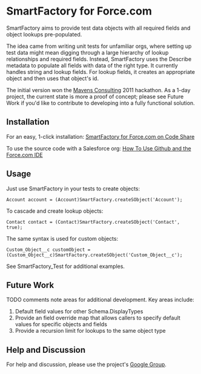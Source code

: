 SmartFactory for Force.com
======================================

SmartFactory aims to provide test data objects with all required fields and object lookups pre-populated. 

The idea came from writing unit tests for unfamiliar orgs, where setting up test data might mean digging through a large hierarchy of lookup relationships and
required fields. Instead, SmartFactory uses the Describe metadata to populate all fields with data of the right type. It currently handles string and lookup fields.
For lookup fields, it creates an appropriate object and then uses that object's id.

The initial version won the [Mavens Consulting](http://mavens.force.com/) 2011 hackathon. As a 1-day project, the current state is more a proof of concept; please
see Future Work if you'd like to contribute to developing into a fully functional solution.

Installation
------------

For an easy, 1-click installation: [SmartFactory for Force.com on Code Share](http://developer.force.com/codeshare/ProjectPage?id=a063000000Db0CSAAZ) 

To use the source code with a Salesforce org: [How To Use Github and the Force.com IDE](http://blog.sforce.com/sforce/2011/04/how-to-use-git-github-force-com-ide-open-source-labs-apps.html)

Usage
-----  

Just use SmartFactory in your tests to create objects:

`Account account = (Account)SmartFactory.createSObject('Account');` 

To cascade and create lookup objects:

`Contact contact = (Contact)SmartFactory.createSObject('Contact', true);`

The same syntax is used for custom objects:

`Custom_Object__c customObject = (Custom_Object__c)SmartFactory.createSObject('Custom_Object__c');`   

See SmartFactory_Test for additional examples.

Future Work
----------- 

TODO comments note areas for additional development. Key areas include:

1. Default field values for other Schema.DisplayTypes    
2. Provide an field override map that allows callers to specify default values for specific objects and fields    
3. Provide a recursion limit for lookups to the same object type   

Help and Discussion
-------------------

For help and discussion, please use the project's [Google Group](http://groups.google.com/group/smartfactory-for-forcecom).         

